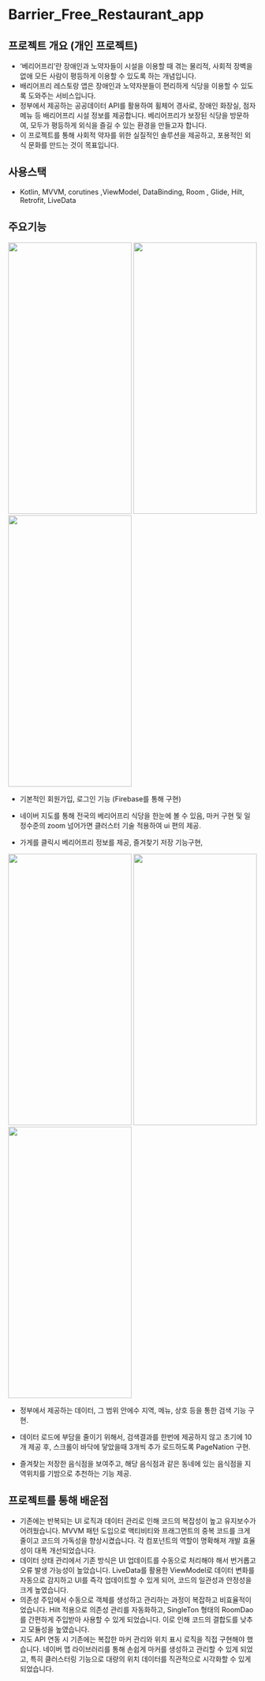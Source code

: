 # Barrier_Free_Restaurant_app


## 프로젝트 개요 (개인 프로젝트)
- ‘베리어프리’란 장애인과 노약자들이 시설을 이용할 때 겪는 물리적, 사회적 장벽을 없애 모든 사람이 평등하게 이용할 수 있도록 하는 개념입니다.
- 배리어프리 레스토랑 앱은 장애인과 노약자분들이 편리하게 식당을 이용할 수 있도록 도와주는 서비스입니다.
- 정부에서 제공하는 공공데이터 API를 활용하여 휠체어 경사로, 장애인 화장실, 점자 메뉴 등 배리어프리 시설 정보를 제공합니다. 베리어프리가 보장된 식당을 방문하여, 모두가 평등하게 외식을 즐길 수 있는 환경을 만들고자 합니다.
- 이 프로젝트를 통해 사회적 약자를 위한 실질적인 솔루션을 제공하고, 포용적인 외식 문화를 만드는 것이 목표입니다.


## 사용스택

- Kotlin, MVVM, corutines ,ViewModel, DataBinding, Room , Glide, Hilt, Retrofit, LiveData


## 주요기능

<img src="https://github.com/user-attachments/assets/9a210bd4-65af-424f-9541-c497f04d6098" width="250" height="550" />
<img src="https://github.com/user-attachments/assets/2e3cff62-f162-4d5c-addb-05ed95dd18fd" width="250" height="550" />
<img src="https://github.com/user-attachments/assets/872d8185-9189-4d0f-afd4-18f370d97688" width="250" height="550" />


- 기본적인 회원가입, 로그인 기능 (Firebase를 통해 구현)

- 네이버 지도를 통해 전국의 베리어프리 식당을 한눈에 볼 수 있음, 마커 구현 및 일정수준의 zoom 넘어가면 클러스터 기술 적용하여 ui 편의 제공.

- 가게를 클릭시 베리어프리 정보를 제공, 즐겨찾기 저장 기능구현,

<img src="https://github.com/user-attachments/assets/dd817826-b91e-4561-ac95-1c138f0dba10" width="250" height="550" />
<img src="https://github.com/user-attachments/assets/3c479cc0-55f4-490f-a244-0205a539044e" width="250" height="550" />
<img src="https://github.com/user-attachments/assets/ae25fa3e-888c-4765-bd2f-49c33a40a12b" width="250" height="550" />


- 정부에서 제공하는 데이터, 그 범위 안에수 지역, 메뉴, 상호 등을 통한 검색 기능 구현.

- 데이터 로드에 부담을 줄이기 위해서, 검색결과를 한번에 제공하지 않고 초기에 10개 제공 후, 스크롤이 바닥에 닿았을때 3개씩 추가 로드하도록 PageNation 구현.

- 즐겨찾는 저장한 음식점을 보여주고, 해당 음식점과 같은 동네에 있는 음식점을 지역위치를 기밤으로 추천하는 기능 제공.


## 프로젝트를 통해 배운점

- 기존에는 반복되는 UI 로직과 데이터 관리로 인해 코드의 복잡성이 높고 유지보수가 어려웠습니다. MVVM 패턴 도입으로 액티비티와 프래그먼트의 중복 코드를 크게 줄이고 코드의 가독성을 향상시켰습니다. 각 컴포넌트의 역할이 명확해져 개발 효율성이 대폭 개선되었습니다.
- 데이터 상태 관리에서 기존 방식은 UI 업데이트를 수동으로 처리해야 해서 번거롭고 오류 발생 가능성이 높았습니다. LiveData를 활용한 ViewModel로 데이터 변화를 자동으로 감지하고 UI를 즉각 업데이트할 수 있게 되어, 코드의 일관성과 안정성을 크게 높였습니다.
- 의존성 주입에서 수동으로 객체를 생성하고 관리하는 과정이 복잡하고 비효율적이었습니다. Hilt 적용으로 의존성 관리를 자동화하고, SingleTon 형태의 RoomDao를 간편하게 주입받아 사용할 수 있게 되었습니다. 이로 인해 코드의 결합도를 낮추고 모듈성을 높였습니다.
- 지도 API 연동 시 기존에는 복잡한 마커 관리와 위치 표시 로직을 직접 구현해야 했습니다. 네이버 맵 라이브러리를 통해 손쉽게 마커를 생성하고 관리할 수 있게 되었고, 특히 클러스터링 기능으로 대량의 위치 데이터를 직관적으로 시각화할 수 있게 되었습니다.



